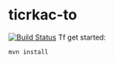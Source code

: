 # ticrkac-to

[![Build Status](https://travis-ci.com/AbhyudayaSharma/tic-tac-toe.svg?token=9CKSXzfHBrpFZM5Um8kH&branch=master)](https://travis-ci.com/AbhyudayaSharma/tic-tac-toe)
Tf get started:

```bash
mvn install
```
